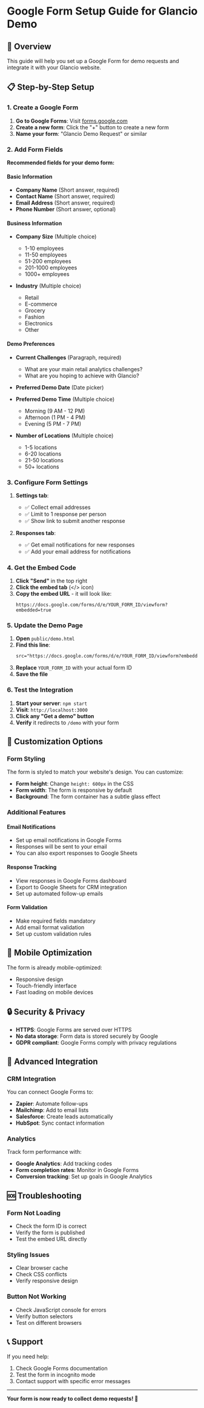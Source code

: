 # Google Form Setup Guide for Glancio Demo

## 🎯 Overview
This guide will help you set up a Google Form for demo requests and integrate it with your Glancio website.

## 📋 Step-by-Step Setup

### 1. Create a Google Form

1. **Go to Google Forms**: Visit [forms.google.com](https://forms.google.com)
2. **Create a new form**: Click the "+" button to create a new form
3. **Name your form**: "Glancio Demo Request" or similar

### 2. Add Form Fields

**Recommended fields for your demo form:**

#### Basic Information
- **Company Name** (Short answer, required)
- **Contact Name** (Short answer, required)
- **Email Address** (Short answer, required)
- **Phone Number** (Short answer, optional)

#### Business Information
- **Company Size** (Multiple choice)
  - 1-10 employees
  - 11-50 employees
  - 51-200 employees
  - 201-1000 employees
  - 1000+ employees

- **Industry** (Multiple choice)
  - Retail
  - E-commerce
  - Grocery
  - Fashion
  - Electronics
  - Other

#### Demo Preferences
- **Current Challenges** (Paragraph, required)
  - What are your main retail analytics challenges?
  - What are you hoping to achieve with Glancio?

- **Preferred Demo Date** (Date picker)
- **Preferred Demo Time** (Multiple choice)
  - Morning (9 AM - 12 PM)
  - Afternoon (1 PM - 4 PM)
  - Evening (5 PM - 7 PM)

- **Number of Locations** (Multiple choice)
  - 1-5 locations
  - 6-20 locations
  - 21-50 locations
  - 50+ locations

### 3. Configure Form Settings

1. **Settings tab**:
   - ✅ Collect email addresses
   - ✅ Limit to 1 response per person
   - ✅ Show link to submit another response

2. **Responses tab**:
   - ✅ Get email notifications for new responses
   - ✅ Add your email address for notifications

### 4. Get the Embed Code

1. **Click "Send"** in the top right
2. **Click the embed tab** (</> icon)
3. **Copy the embed URL** - it will look like:
   ```
   https://docs.google.com/forms/d/e/YOUR_FORM_ID/viewform?embedded=true
   ```

### 5. Update the Demo Page

1. **Open** `public/demo.html`
2. **Find this line**:
   ```html
   src="https://docs.google.com/forms/d/e/YOUR_FORM_ID/viewform?embedded=true"
   ```
3. **Replace** `YOUR_FORM_ID` with your actual form ID
4. **Save the file**

### 6. Test the Integration

1. **Start your server**: `npm start`
2. **Visit**: `http://localhost:3000`
3. **Click any "Get a demo" button**
4. **Verify** it redirects to `/demo` with your form

## 🔧 Customization Options

### Form Styling
The form is styled to match your website's design. You can customize:

- **Form height**: Change `height: 600px` in the CSS
- **Form width**: The form is responsive by default
- **Background**: The form container has a subtle glass effect

### Additional Features

#### Email Notifications
- Set up email notifications in Google Forms
- Responses will be sent to your email
- You can also export responses to Google Sheets

#### Response Tracking
- View responses in Google Forms dashboard
- Export to Google Sheets for CRM integration
- Set up automated follow-up emails

#### Form Validation
- Make required fields mandatory
- Add email format validation
- Set up custom validation rules

## 📱 Mobile Optimization

The form is already mobile-optimized:
- Responsive design
- Touch-friendly interface
- Fast loading on mobile devices

## 🔒 Security & Privacy

- **HTTPS**: Google Forms are served over HTTPS
- **No data storage**: Form data is stored securely by Google
- **GDPR compliant**: Google Forms comply with privacy regulations

## 🚀 Advanced Integration

### CRM Integration
You can connect Google Forms to:
- **Zapier**: Automate follow-ups
- **Mailchimp**: Add to email lists
- **Salesforce**: Create leads automatically
- **HubSpot**: Sync contact information

### Analytics
Track form performance with:
- **Google Analytics**: Add tracking codes
- **Form completion rates**: Monitor in Google Forms
- **Conversion tracking**: Set up goals in Google Analytics

## 🆘 Troubleshooting

### Form Not Loading
- Check the form ID is correct
- Verify the form is published
- Test the embed URL directly

### Styling Issues
- Clear browser cache
- Check CSS conflicts
- Verify responsive design

### Button Not Working
- Check JavaScript console for errors
- Verify button selectors
- Test on different browsers

## 📞 Support

If you need help:
1. Check Google Forms documentation
2. Test the form in incognito mode
3. Contact support with specific error messages

---

**Your form is now ready to collect demo requests! 🎉** 